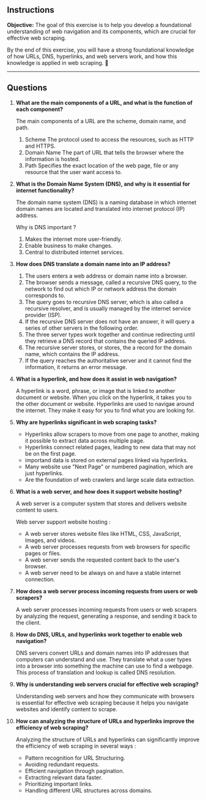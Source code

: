 ## **Instructions**  
**Objective:** The goal of this exercise is to help you develop a foundational understanding of web navigation and its components, which are crucial for effective web scraping.

By the end of this exercise, you will have a strong foundational knowledge of how URLs, DNS, hyperlinks, and web servers work, and how this knowledge is applied in web scraping. 🚀  

---

## **Questions**  
1. **What are the main components of a URL, and what is the function of each component?**  

    The main components of a URL are the scheme, domain name, and path.
    
    1. Scheme
    The protocol used to access the resources, such as HTTP and HTTPS.
    2. Domain Name
    The part of URL that tells the browser where the information is hosted.
    3. Path
    Specifies the exact location of the web page, file or any resource that the user want access to.

2. **What is the Domain Name System (DNS), and why is it essential for internet functionality?**  

    The domain name system (DNS) is a naming database in which internet domain names are located and translated into internet protocol (IP) address.

    Why is DNS important ?
    1. Makes the internet more user-friendly.
    2. Enable business to make changes.
    3. Central to distributed internet services.

3. **How does DNS translate a domain name into an IP address?**  

    1. The users enters a web address or domain name into a browser.
    2. The browser sends a message, called a recursive DNS query, to the network to find out which IP or network address the domain corresponds to.
    3. The query goes to recursive DNS server, which is also called a recursive resolver, and is usually managed by the internet service provider (ISP).
    4. If the recursive DNS server does not have an answer, it will query a series of other servers in the following order.
    5. The three server types work together and continue redirecting until they retrieve a DNS record that contains the queried IP address.
    6. The recursive server stores, or stores, the a record for the domain name, which contains the IP address.
    7. If the query reaches the authoritative server and it cannot find the information, it returns an error message.

4. **What is a hyperlink, and how does it assist in web navigation?**  

    A hyperlink is a word, phrase, or image that is linked to another document or website. When you click on the hyperlink, it takes you to the other document or website. Hyperlinks are used to navigae around the internet. They make it easy for you to find what you are looking for.

5. **Why are hyperlinks significant in web scraping tasks?**  

    - Hyperlinks allow scrapers to move from one page to another, making it possible to extract data across multiple page.
    - Hyperlinks connect related pages, leading to new data that may not be on the first page.
    - importand data is stored on external pages linked via hyperlinks.
    - Many website use "Next Page" or numbered pagination, which are just hyperlinks.
    - Are the foundation of web crawlers and large scale data extraction.

6. **What is a web server, and how does it support website hosting?**  

    A web server is a computer system that stores and delivers website content to users.

    Web server support website hosting :
    - A web server stores website files like HTML, CSS, JavaScript, Images, and videos.
    - A web server processes requests from web browsers for specific pages or files.
    - A web server sends the requested content back to the user's browser.
    - A web server need to be always on and have a stable internet connection.

7. **How does a web server process incoming requests from users or web scrapers?**  

    A web server processes incoming requests from users or web scrapers by analyzing the request, generating a response, and sending it back to the client.

8. **How do DNS, URLs, and hyperlinks work together to enable web navigation?**  

    DNS servers convert URLs and domain names into IP addresses that computers can understand and use. They translate what a user types into a browser into something the machine can use to find a webpage. This process of translation and lookup is called DNS resolution.

9. **Why is understanding web servers crucial for effective web scraping?**  

    Understanding web servers and how they communicate with browsers is essential for effective web scraping because it helps you navigate websites and identify content to scrape.

10. **How can analyzing the structure of URLs and hyperlinks improve the efficiency of web scraping?**  

    Analyzing the structure of URLs and hyperlinks can significantly improve the efficiency of web scraping in several ways :
    - Pattern recognition for URL Structuring.
    - Avoiding redundant requests.
    - Efficient navigation through pagination.
    - Extracting relevant data faster.
    - Prioritizing important links.
    - Handling different URL structures across domains.

